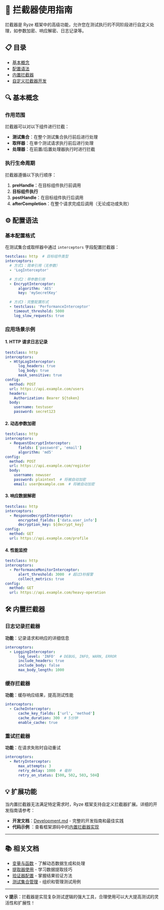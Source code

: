 # 🔗 拦截器使用指南

拦截器是 Ryze 框架中的高级功能，允许您在测试执行的不同阶段进行自定义处理，如参数加密、响应解密、日志记录等。

## 📋 目录

- [基本概念](#基本概念)
- [配置语法](#配置语法)
- [内置拦截器](#内置拦截器)
- [自定义拦截器开发](#自定义拦截器开发)

## 🔍 基本概念

### 作用范围

拦截器可以对以下组件进行拦截：

- **测试集合**：在整个测试集合执行前后进行处理
- **取样器**：在单个测试请求执行前后进行处理
- **处理器**：在前置/后置处理器执行时进行拦截

### 执行生命周期

拦截器遵循以下执行顺序：

1. **preHandle**：在目标组件执行前调用
2. **目标组件执行**
3. **postHandle**：在目标组件执行后调用
4. **afterCompletion**：在整个请求完成后调用（无论成功或失败）

## ⚙️ 配置语法

### 基本配置格式

在测试集合或取样器中通过 `interceptors` 字段配置拦截器：

```yaml
testclass: http  # 目标组件类型
interceptors:
  # 方式1：简单引用（无参数）
  - 'LogInterceptor'
  
  # 方式2：带参数引用
  - EncryptInterceptor:
      algorithm: 'AES'
      key: 'mySecretKey'
  
  # 方式3：完整配置形式
  - testclass: 'PerformanceInterceptor'
    timeout_threshold: 5000
    log_slow_requests: true
```

### 应用场景示例

#### 1. HTTP 请求日志记录

```yaml
testclass: http
interceptors:
  - HttpLogInterceptor:
      log_headers: true
      log_body: true
      mask_sensitive: true
config:
  method: POST
  url: https://api.example.com/users
  headers:
    Authorization: Bearer ${token}
  body:
    username: testuser
    password: secret123
```

#### 2. 动态参数加密

```yaml
testclass: http
interceptors:
  - RequestEncryptInterceptor:
      fields: ['password', 'email']
      algorithm: 'md5'
config:
  method: POST
  url: https://api.example.com/register
  body:
    username: newuser
    password: plaintext  # 将被自动加密
    email: user@example.com  # 将被自动加密
```

#### 3. 响应数据解密

```yaml
testclass: http
interceptors:
  - ResponseDecryptInterceptor:
      encrypted_fields: ['data.user_info']
      decryption_key: ${decrypt_key}
config:
  method: GET
  url: https://api.example.com/profile
```

#### 4. 性能监控

```yaml
testclass: http
interceptors:
  - PerformanceMonitorInterceptor:
      alert_threshold: 3000  # 超过3秒报警
      collect_metrics: true
config:
  method: GET
  url: https://api.example.com/heavy-operation
```

## 🛠️ 内置拦截器

### 日志记录拦截器

**功能**：记录请求和响应的详细信息

```yaml
interceptors:
  - LoggingInterceptor:
      log_level: 'INFO'  # DEBUG, INFO, WARN, ERROR
      include_headers: true
      include_body: false
      max_body_length: 1000
```

### 缓存拦截器

**功能**：缓存响应结果，提高测试性能

```yaml
interceptors:
  - CacheInterceptor:
      cache_key_fields: ['url', 'method']
      cache_duration: 300  # 5分钟
      enable_cache: true
```

### 重试拦截器

**功能**：在请求失败时自动重试

```yaml
interceptors:
  - RetryInterceptor:
      max_attempts: 3
      retry_delay: 1000  # 毫秒
      retry_on_status: [500, 502, 503, 504]
```

## 💡 扩展功能

当内置拦截器无法满足特定需求时，Ryze 框架支持自定义拦截器扩展。详细的开发指南请参考：

- **开发文档**：[Development.md](../Development.md) - 完整的开发指南和最佳实践
- **代码示例**
  ：查看框架源码中的[内置拦截器实现](../../example/http-example/src/test/resources/META-INF/services/io.github.xiaomisum.ryze.interceptor.RyzeInterceptor)

---

## 📚 相关文档

- [变量与函数](./变量与函数.md) - 了解动态数据生成和处理
- [提取器使用](./提取器.md) - 学习数据提取技巧
- [验证器配置](./验证器.md) - 掌握结果验证方法
- [测试集合管理](./测试集合.md) - 组织和管理测试用例

---

**💡 提示**：拦截器是实现复杂测试逻辑的强大工具，合理使用可以大大提高测试的灵活性和扩展性！